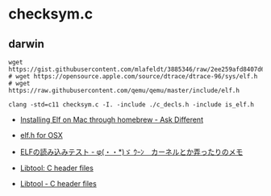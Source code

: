 # checksym.c

## darwin
```
wget https://gist.githubusercontent.com/mlafeldt/3885346/raw/2ee259afd8407d635a9149fcc371fccf08b0c05b/elf.h
# wget https://opensource.apple.com/source/dtrace/dtrace-96/sys/elf.h
# wget https://raw.githubusercontent.com/qemu/qemu/master/include/elf.h
```

```
clang -std=c11 checksym.c -I. -include ./c_decls.h -include is_elf.h
```

* [Installing Elf on Mac through homebrew \- Ask Different]( https://apple.stackexchange.com/questions/276307/installing-elf-on-mac-through-homebrew )
* [elf\.h for OSX]( https://gist.github.com/mlafeldt/3885346 )

* [ELFの読み込みテスト \- φ\(・・\*\)ゞ ｳｰﾝ　カーネルとか弄ったりのメモ]( https://kernhack.hatenablog.com/entry/20100515/1273932423 )

* [Libtool: C header files]( https://www.gnu.org/software/libtool/manual/html_node/C-header-files.html )
* [Libtool \- C header files]( http://cmd.inp.nsk.su/old/cmd2/manuals/gnudocs/gnudocs/libtool/libtool_36.html )
